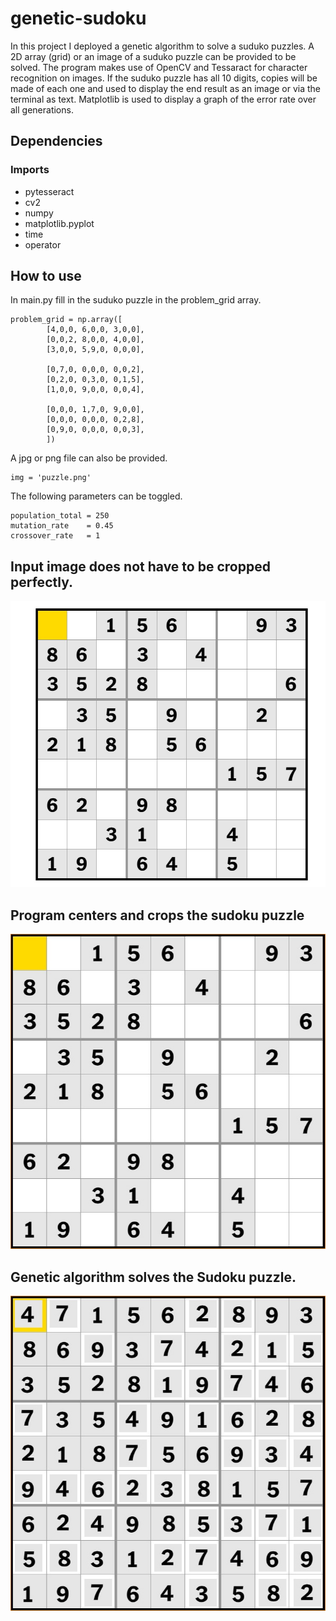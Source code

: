# genetic-sudoku

In this project I deployed a genetic algorithm to solve a suduko puzzles. A 2D array (grid) or an image of a suduko puzzle can be provided to be solved. 
The program makes use of OpenCV and Tessaract for character recognition on images. If the suduko puzzle has all 10 digits, copies will be made of each one 
and used to display the end result as an image or via the terminal as text. Matplotlib is used to display a graph of the error rate over all generations. 

## Dependencies
### Imports
  - pytesseract
  - cv2 
  - numpy 
  - matplotlib.pyplot 
  - time
  - operator
  
## How to use

In main.py fill in the suduko puzzle in the problem_grid array.

```
problem_grid = np.array([
        [4,0,0, 6,0,0, 3,0,0],
        [0,0,2, 8,0,0, 4,0,0],
        [3,0,0, 5,9,0, 0,0,0],

        [0,7,0, 0,0,0, 0,0,2],
        [0,2,0, 0,3,0, 0,1,5],
        [1,0,0, 9,0,0, 0,0,4],

        [0,0,0, 1,7,0, 9,0,0],
        [0,0,0, 0,0,0, 0,2,8],
        [0,9,0, 0,0,0, 0,0,3],
        ])
   ```
   
  A jpg or png file can also be provided.
  
  ```
  img = 'puzzle.png' 
  ```
  
  The following parameters can be toggled.
   ```
   population_total = 250     
   mutation_rate    = 0.45    
   crossover_rate   = 1       
   ```
   
   ## Input image does not have to be cropped perfectly.
   
   ![input puzzle image](https://github.com/WaltDeyzel/genetic-sudoku/blob/master/p1.jpg)
    
   ## Program centers and crops the sudoku puzzle 
    
   ![crop version](https://github.com/WaltDeyzel/genetic-sudoku/blob/master/p1_crop.jpg) 
     
   ## Genetic algorithm solves the Sudoku puzzle.
   
   ![solution](https://github.com/WaltDeyzel/genetic-sudoku/blob/master/solution.jpg) 
   
